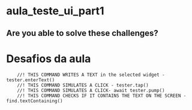 # aula_teste_ui_part1
  ## Are you able to solve these challenges?

# Desafios da aula
        //! THIS COMMAND WRITES A TEXT in the selected widget - tester.enterText()
        //! THIS COMMAND SIMULATES A CLICK - tester.tap()
        //! THIS COMMAND SIMULATES A CLICK- await tester.pump()
        //! THIS COMMAND CHECKS IF IT CONTAINS THE TEXT ON THE SCREEN - find.textContaining()
